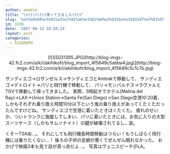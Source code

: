 ```yaml
---
author: ameblo
title: "\n\t\t\t\t帰ってきました\t\t"
slug: '%e5%b8%b0%e3%81%a3%e3%81%a6%e3%81%8d%e3%81%be%e3%81%97%e3%81%9f'
id: 3330
date: '2007-08-13 18:20:24'
layout: post
categories:
  - SIGGRAPH
---
```


<div align="center">[![S5031395.JPG](http://blog-imgs-42.fc2.com/a/k/i/akihikofr/blog_import_4f5649c5abba4.jpg)](http://blog-imgs-42.fc2.com/a/k/i/akihikofr/blog_import_4f5649c5c1c7b.jpg)</div>

サンディエゴ→ロサンゼルス→サンディエゴとAmtrakで移動して、 サンディエゴ→デトロイト→パリと飛行機で移動して、 パリ→モンパルナス→ラヴァルとTGVで移動して帰ってきました。 実際、5時起きでホテル(Malina del Ray)→LAX→Union Station→Santa Fe(San Diego)→San Diego空港10:20着、しかもそれぞれ乗り換え時間10分以下という鬼の乗り換えがあってくたくただったんですけどね。 サンディエゴで空港に着いたときはくたくた。 疲れのせいか、ついトランクに施錠してしまい、パリに着いたときには、お気に入りの大型スーツケース（しかもサムソナイト）の鍵が破壊されてるし…涙。

くそーTSAめ…。 それにしても飛行機長時間移動はつらい！もうしばらく飛行機には乗りたくない…！ 後ろの子供の足癖が悪くてぜんぜん眠れなかった。 おかげで映画3本も見て目が真っ赤だよ…。 写真はヴェニスピーチ＠LA。